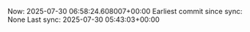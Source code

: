 Now: 2025-07-30 06:58:24.608007+00:00 Earliest commit since sync: None Last sync: 2025-07-30 05:43:03+00:00
